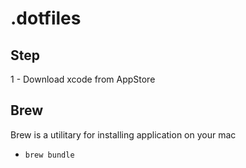 # .dotfiles

## Step

1 - Download xcode from AppStore

## Brew

Brew is a utilitary for installing application on your mac

- `brew bundle`

